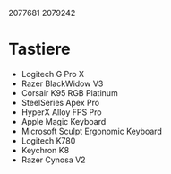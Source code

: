 2077681 2079242

# Tastiere

- Logitech G Pro X
- Razer BlackWidow V3
- Corsair K95 RGB Platinum
- SteelSeries Apex Pro
- HyperX Alloy FPS Pro
- Apple Magic Keyboard
- Microsoft Sculpt Ergonomic Keyboard
- Logitech K780
- Keychron K8
- Razer Cynosa V2
